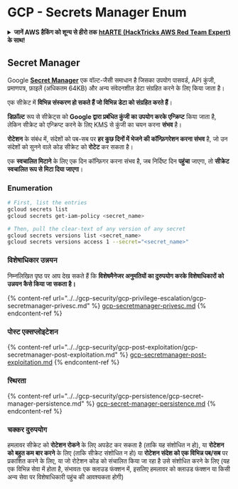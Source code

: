 # GCP - Secrets Manager Enum

<details>

<summary><strong>जानें AWS हैकिंग को शून्य से हीरो तक</strong> <a href="https://training.hacktricks.xyz/courses/arte"><strong>htARTE (HackTricks AWS Red Team Expert)</strong></a><strong> के साथ!</strong></summary>

HackTricks का समर्थन करने के अन्य तरीके:

* यदि आप अपनी **कंपनी का विज्ञापन HackTricks में देखना चाहते हैं** या **HackTricks को PDF में डाउनलोड करना चाहते हैं** तो [**सब्सक्रिप्शन प्लान्स देखें**](https://github.com/sponsors/carlospolop)!
* [**आधिकारिक PEASS और HackTricks स्वैग**](https://peass.creator-spring.com) प्राप्त करें
* हमारे विशेष [**NFTs**](https://opensea.io/collection/the-peass-family) कलेक्शन, [**The PEASS Family**](https://opensea.io/collection/the-peass-family) खोजें
* **शामिल हों** 💬 [**डिस्कॉर्ड समूह**](https://discord.gg/hRep4RUj7f) या [**टेलीग्राम समूह**](https://t.me/peass) या हमें **ट्विटर** 🐦 [**@hacktricks_live**](https://twitter.com/hacktricks_live)** पर फॉलो** करें।
* **हैकिंग ट्रिक्स साझा करें, HackTricks और HackTricks Cloud** github repos में PRs सबमिट करके।

</details>

## Secret Manager

Google [**Secret Manager**](https://cloud.google.com/solutions/secrets-management/) एक वॉल्ट-जैसी समाधान है जिसका उपयोग पासवर्ड, API कुंजी, प्रमाणपत्र, फ़ाइलें (अधिकतम 64KB) और अन्य संवेदनशील डेटा संग्रहित करने के लिए किया जाता है।

एक सीक्रेट में **विभिन्न संस्करण हो सकते हैं जो विभिन्न डेटा को संग्रहित करते हैं**।

**डिफ़ॉल्ट** रूप से सीक्रेट्स को **Google द्वारा प्रबंधित कुंजी का उपयोग करके एन्क्रिप्ट** किया जाता है, लेकिन सीक्रेट को एन्क्रिप्ट करने के लिए KMS से कुंजी का चयन करना **संभव** है।

**रोटेशन** के संबंध में, संदेशों को पब-सब पर **हर कुछ दिनों में भेजने की कॉन्फ़िगरेशन करना संभव** है, जो उन संदेशों को सुनने वाले कोड सीक्रेट को **रोटेट** कर सकता है।

एक **स्वचालित मिटाने** के लिए एक दिन कॉन्फ़िगर करना संभव है, जब निर्दिष्ट दिन **पहुंचा** जाएगा, तो **सीक्रेट स्वचालित रूप से मिटा दिया जाएगा**।

### Enumeration
```bash
# First, list the entries
gcloud secrets list
gcloud secrets get-iam-policy <secret_name>

# Then, pull the clear-text of any version of any secret
gcloud secrets versions list <secret_name>
gcloud secrets versions access 1 --secret="<secret_name>"
```
### विशेषाधिकार उन्नयन

निम्नलिखित पृष्ठ पर आप देख सकते हैं कि **विशेषमैनेजर अनुमतियों का दुरुपयोग करके विशेषाधिकारों को उन्नयन कैसे किया जा सकता है।**

{% content-ref url="../../gcp-security/gcp-privilege-escalation/gcp-secretmanager-privesc.md" %}
[gcp-secretmanager-privesc.md](../../gcp-security/gcp-privilege-escalation/gcp-secretmanager-privesc.md)
{% endcontent-ref %}

### पोस्ट एक्सप्लोइटेशन

{% content-ref url="../../gcp-security/gcp-post-exploitation/gcp-secretmanager-post-exploitation.md" %}
[gcp-secretmanager-post-exploitation.md](../../gcp-security/gcp-post-exploitation/gcp-secretmanager-post-exploitation.md)
{% endcontent-ref %}

### स्थिरता

{% content-ref url="../../gcp-security/gcp-persistence/gcp-secret-manager-persistence.md" %}
[gcp-secret-manager-persistence.md](../../gcp-security/gcp-persistence/gcp-secret-manager-persistence.md)
{% endcontent-ref %}

### चक्कर दुरुपयोग

हमलावर सीक्रेट को **रोटेशन रोकने** के लिए अपडेट कर सकता है (ताकि यह संशोधित न हो), या **रोटेशन को बहुत कम बार करने** के लिए (ताकि सीक्रेट संशोधित न हो) या **रोटेशन संदेश को एक विभिन्न पब/सब** पर प्रकाशित करने के लिए, या जो रोटेशन कोड को संचालित किया जा रहा है उसे संशोधित करने के लिए (यह एक विभिन्न सेवा में होता है, संभावतः एक क्लाउड फंक्शन में, इसलिए हमलावर को क्लाउड फंक्शन या किसी अन्य सेवा पर विशेषाधिकारी पहुंच की आवश्यकता होगी)

